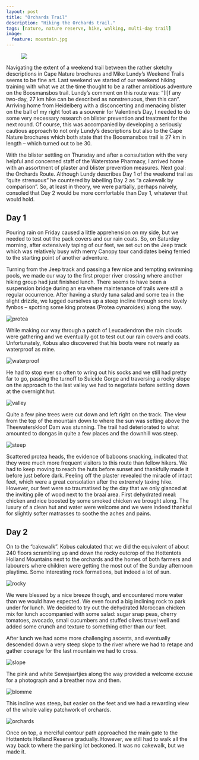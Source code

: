 ```yaml
---
layout: post
title: "Orchards Trail"
description: "Hiking the Orchards trail."
tags: [nature, nature reserve, hike, walking, multi-day trail]
image:
  feature: mountain.jpg
---
```

<figure>
<img src="https://lh3.googleusercontent.com/-yGkncmzLTmM/VtH0Rudw1GI/AAAAAAAAQtE/fC6SxHeKTF0/s800-Ic42/IMG_1428.JPG">
</figure>

Navigating the extent of a weekend trail between the rather sketchy descriptions in Cape Nature brochures and Mike Lundy’s Weekend Trails seems to be fine art. Last weekend we started of our weekend hiking training with what we at the time thought to be a rather ambitious adventure on the Boosmansbos trail. Lundy’s comment on this route was: “[I]f any two-day, 27 km hike can be described as nonstrenuous, then this can”. Arriving home from Heidelberg with a disconcerting and menacing blister on the ball of my right foot as a souvenir for Valentine’s Day, I needed to do some very necessary research on blister prevention and treatment for the next round. Of course, this was accompanied by developing a seriously cautious approach to not only Lundy’s descriptions but also to the Cape Nature brochures which both state that the Boosmansbos trail is 27 km in length – which turned out to be 30.

With the blister settling on Thursday and after a consultation with the very helpful and concerned staff of the Waterstone Pharmacy, I arrived home with an assortment of plaster and blister prevention measures. Next goal: the Orchards Route. Although Lundy describes Day 1 of the weekend trail as “quite strenuous” he countered by labelling Day 2 as “a cakewalk by comparison”. So, at least in theory, we were partially, perhaps naively, consoled that Day 2 would be more comfortable than Day 1, whatever that would hold.

## Day 1
Pouring rain on Friday caused a little apprehension on my side, but we needed to test out the pack covers and our rain coats. So, on Saturday morning, after extensively taping of our feet, we set out on the Jeep track which was relatively busy with merry Canopy tour candidates being ferried to the starting point of another adventure.

Turning from the Jeep track and passing a few nice and tempting swimming pools, we made our way to the first proper river crossing where another hiking group had just finished lunch. There seems to have been a suspension bridge during an era where maintenance of trails were still a regular occurrence. After having a sturdy tuna salad and some tea in the slight drizzle, we lugged ourselves up a steep incline through some lovely fynbos – spotting some king proteas (Protea cynaroides) along the way.

![protea](https://lh3.googleusercontent.com/-P_4hx7yrLZs/VtH0RhjYUMI/AAAAAAAAQtE/gNu9V90DHYM/s800-Ic42/IMG_0427.JPG)

While making our way through a patch of Leucadendron the rain clouds were gathering and we eventually got to test out our rain covers and coats. Unfortunately, Kobus also discovered that his boots were not nearly as waterproof as mine. 

![waterproof](https://lh3.googleusercontent.com/-ShqzEuJ3-Wg/VtH0Rhz6AhI/AAAAAAAAQtE/z783Nf2erVA/s800-Ic42/IMG_0433.JPG)

He had to stop ever so often to wring out his socks and we still had pretty far to go, passing the turnoff to Suicide Gorge and traversing a rocky slope on the approach to the last valley we had to negotiate before settling down at the overnight hut.

![valley](https://lh3.googleusercontent.com/-c8nzMyUytKM/VtH0RlrM35I/AAAAAAAAQtE/ef9kxF6ibxM/s800-Ic42/IMG_0458.JPG)

 Quite a few pine trees were cut down and left right on the track. The view from the top of the mountain down to where the sun was setting above the Theewaterskloof Dam was stunning. The trail had deteriorated to what amounted to dongas in quite a few places and the downhill was steep.

![steep](https://lh3.googleusercontent.com/-mmu4sYAfAZ0/VtH0RiQZ9VI/AAAAAAAAQtE/80Rn6ilZOZo/s800-Ic42/IMG_0466.JPG)

Scattered protea heads, the evidence of baboons snacking, indicated that they were much more frequent visitors to this route than fellow hikers. We had to keep moving to reach the huts before sunset and thankfully made it before just before dark. Peeling off the plaster revealed the miracle of intact feet, which were a great consolation after the extremely taxing hike. However, our feet were so traumatised by the day that we only glanced at the inviting pile of wood next to the braai area. First dehydrated meal: chicken and rice boosted by some smoked chicken we brought along. The luxury of a clean hut and water were welcome and we were indeed thankful for slightly softer matrasses to soothe the aches and pains.

## Day 2
On to the “cakewalk”. Kobus calculated that we did the equivalent of about 240 floors scrambling up and down the rocky outcrop of the Hottentots Holland Mountains next to the orchards and the homes of both farmers and labourers where children were getting the most out of the Sunday afternoon playtime. Some interesting rock formations, but indeed a lot of sun.

![rocky](https://lh3.googleusercontent.com/-HZcFcLRRXxw/VtH0RlfETUI/AAAAAAAAQtE/GgFfyPdlCns/s800-Ic42/IMG_0478.JPG)

We were blessed by a nice breeze though, and encountered more water than we would have expected. We even found a big inclining rock to park under for lunch. We decided to try out the dehydrated Moroccan chicken mix for lunch accompanied with some salad: sugar snap peas, cherry tomatoes, avocado, small cucumbers and stuffed olives travel well and added some crunch and texture to something other than our feet.

After lunch we had some more challenging ascents, and eventually descended down a very steep slope to the river where we had to retape and gather courage for the last mountain we had to cross. 

![slope](https://lh3.googleusercontent.com/-dKKZkRLbHwQ/VtH0RsPFXsI/AAAAAAAAQtE/fly10Y1z05Y/s800-Ic42/IMG_0505.JPG)

The pink and white Sewejaartjies along the way provided a welcome excuse for a photograph and a breather now and then. 

![blomme](https://lh3.googleusercontent.com/-m09hwcBzyFo/VtH0RmCyMJI/AAAAAAAAQtE/-_Ajk_wtlJo/s800-Ic42/IMG_0501.JPG)

This incline was steep, but easier on the feet and we had a rewarding view of the whole valley patchwork of orchards. 

![orchards](https://lh3.googleusercontent.com/-EFdld_eA7BA/VtH0Rk248eI/AAAAAAAAQtE/GJEE-T6kN7E/s800-Ic42/IMG_1448.JPG)

Once on top, a merciful contour path approached the main gate to the Hottentots Holland Reserve gradually. However, we still had to walk all the way back to where the parking lot beckoned. It was no cakewalk, but we made it.
